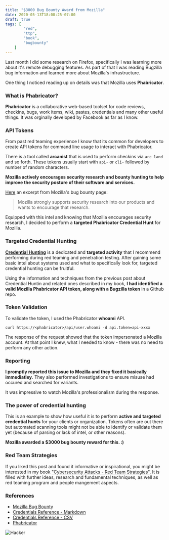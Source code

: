 ```yaml
---
title: "$3000 Bug Bounty Award from Mozilla"
date: 2020-05-13T18:00:25-07:00
draft: true
tags: [
        "red",
        "ttp",
        "book",
        "bugbounty"
    ]
---
```


Last month I did some research on Firefox, specifically I was learning more about it's remote debugging features. As part of that I was reading Bugzilla bug information and learned more about Mozilla's infrastructure.

One thing I noticed reading up on details was that Mozilla uses **Phabricator**.

### What is Phabricator?

**Phabricator** is a collaborative web-based toolset for code reviews, checkins, bugs, work items, wiki, pastes, credentials and many other useful things. It was orginally developed by Facebook as far as I know.

### API Tokens

From past red teaming experience I know that its common for developers to create API tokens for command line usage to interact with Phabricator. 

There is a tool called **arcanist** that is  used to perform checkins via ```arc land``` and so forth. These tokens usually start with `api-` or `cli-` followed by number of random characters.

**Mozilla actively encourages security research and bounty hunting to help improve the security posture of their software and services.** 

[Here](https://www.mozilla.org/en-US/security/bug-bounty/) an excerpt from Mozilla's bug bounty page:

> Mozilla strongly supports security research into our products and wants to encourage that research.

Equipped with this intel and knowing that Mozilla encourages security research, I decided to perform a **targeted Phabricator Credential Hunt** for Mozilla. 


### Targeted Credential Hunting

**[Credential Hunting](/blog/posts/2020/hunting-for-credentials)** is a dedicated and **targeted activity** that I recommend performing during red teaming and penetration testing. After gaining some basic intel about systems used and what to specifically look for, targeted credential hunting can be fruitful.

Using the information and techniques from the previous post about Credential Huntin and related ones described in my book, **I had identified a valid Mozilla Phabricator API token, along with a Bugzilla token** in a Github repo.

### Token Validation

To validate the token, I used the Phabricator **whoami** API.

```
curl https://<phabricator>/api/user.whoami -d api.token=api-xxxx
```

The response of the request showed that the token impersonated a Mozilla account. At that point I knew, what I needed to know - there was no need to perform any other action.

### Reporting
**I promptly reported this issue to Mozilla and they fixed it basically immediatley**. They also performed investigations to ensure misuse had occured and searched for variants. 

It was impressive to watch Mozilla's professionalism during the response.


### The power of credential hunting

This is an example to show how useful it is to perform **active and targeted credential hunts** for your clients or organization. Tokens often are out there but automated scanning tools might not be able to identify or validate them yet (because of parsing or lack of intel, or other reasons). 

**Mozilla awarded a $3000 bug bounty reward for this. :)**


### Red Team Strategies
If you liked this post and found it informative or inspirational, you might be interested in my book ["Cybersecurity Attacks - Red Team Strategies"](https://www.amazon.com/Cybersecurity-Attacks-Strategies-practical-penetration-ebook/dp/B0822G9PTM). It is filled with further ideas, research and fundamental techniques, as well as red teaming program and people mangement aspects.

### References
* [Mozilla Bug Bounty](https://www.mozilla.org/en-US/security/bug-bounty/)
* [Credentials Reference - Markdown](https://github.com/wunderwuzzi23/scratch/blob/master/creds.md)
* [Credentials Reference - CSV](https://github.com/wunderwuzzi23/scratch/blob/master/creds.csv)
* [Phabricator](https://phacility.com/phabricator)


![Hacker](/blog/images/2020/hacker.png)


